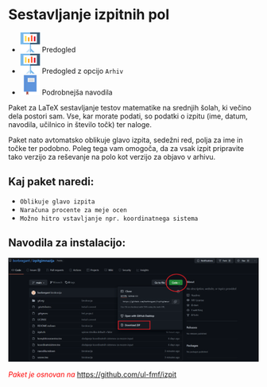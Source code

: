 Sestavljanje izpitnih pol
=========================

* [![Predogled](https://github.com/borbregant/izpitgimnazija/blob/main/gitsvg/presentation.svg)](https://vzorecizpita.tiiny.site/) Predogled
* [![Predogled](https://github.com/borbregant/izpitgimnazija/blob/main/gitsvg/presentation.svg)](https://imgur.com/a/Mrf48sC) Predogled z opcijo `Arhiv`
* [![Podrobnejša navodila](https://github.com/borbregant/izpitgimnazija/blob/main/gitsvg/notebook.svg)](https://github.com/borbregant/izpitgimnazija/blob/main/navodila.mdown) Podrobnejša navodila

Paket za LaTeX sestavljanje testov matematike na srednjih šolah, ki večino dela postori sam. Vse, kar morate podati, so podatki o izpitu (ime, datum, navodila, učilnico in število točk) ter naloge.

Paket nato avtomatsko oblikuje glavo izpita, sedežni red, polja za ime in točke ter podobno. Poleg tega vam omogoča, da za vsak izpit pripravite tako verzijo za reševanje na polo kot verzijo za objavo v arhivu.

## Kaj paket naredi:

* `Oblikuje glavo izpita`
* `Naračuna procente za meje ocen`
* `Možno hitro vstavljanje npr. koordinatnega sistema`

## Navodila za instalacijo:

![Navodila](https://github.com/borbregant/izpitgimnazija/blob/main/gitsvg/navodila.png)

<span style="color:red">*Paket je osnovan na* https://github.com/ul-fmf/izpit</span>